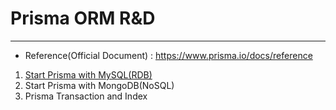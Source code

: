 # Prisma ORM R&D

---

- Reference(Official Document) : https://www.prisma.io/docs/reference

1. [Start Prisma with MySQL(RDB)](./docs/1.%20Quick%20Start.md)
2. Start Prisma with MongoDB(NoSQL)
3. Prisma Transaction and Index
